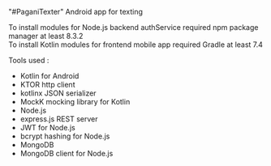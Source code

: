 "#PaganiTexter" 
Android app for texting

To install modules for Node.js backend authService required npm package manager at least 8.3.2  
To install Kotlin modules for frontend mobile app required Gradle at least 7.4

Tools used :
  - Kotlin for Android
  - KTOR http client
  - kotlinx JSON serializer
  - MockK mocking library for Kotlin
  - Node.js
  - express.js REST server
  - JWT for Node.js
  - bcrypt hashing for Node.js
  - MongoDB
  - MongoDB client for Node.js
